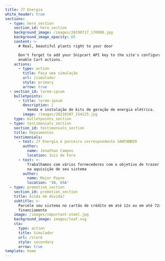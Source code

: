 ```yaml
---
title: J7 Energia
white_header: true
sections:
  - type: hero_section
    section_id: hero_section
    background_image: /images/20190717_170908.jpg
    background_image_opacity: 65
    content: >-
      # Real, beautiful plants right to your door

      Don't forget to add your Snipcart API key to the site's configuration to
      enable Cart actions.
    actions:
      - type: action
        title: Faça uma simulação
        url: /simulador
        style: primary
        arrow: true
  - section_id: lorem-ipsum
    bulletpoints:
      - title: lorem-ipsum
        description: |
          Venda e instalação de kits de geração de energia elétrica.
        image: /images/20210107_154125.jpg
    type: bulletpoints_section
  - type: testimonials_section
    section_id: testimonials_section
    title: Depoimentos
    testimonials:
      - text: J7 Energia é parceiro correspondente SANTANDER
        author:
          name: Jonathan Campos
          location: Juiz de Fora
      - text: >-
          Trabalhamos com vários fornecedores com o objetivo de trazer economia
          na aquisição de seu sistema
        author:
          name: Major Payne
          location: 'VA, USA'
  - type: promotion_section
    section_id: promotion_section
    title: Ainda em dúvida?
    subtitle: >-
      Parcele seu sistema no cartão de crédito em até 12x ou em até 72x via
      financiamento
    image: /images/important-steel.jpg
    background_image: images/leaf.svg
    cta:
      type: action
      title: Simulador
      url: /store
      style: secondary
      arrow: true
template: home
---
```

